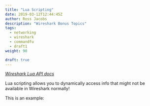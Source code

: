 ```yaml
---
title: "Lua Scripting"
date: 2019-03-12T12:44:45Z
author: Ross Jacobs
description: "Wireshark Bonus Topics"
tags:
  - networking
  - wireshark
  - commandfu
  - draft1
weight: 90

draft: true
---
```


_[Wireshark Lua API docs](https://www.wireshark.org/docs/wsdg_html_chunked/lua_module_Proto.html)_

Lua scripting allows you to dynamically access info that might not be available in Wireshark normally! 

This is an example:
